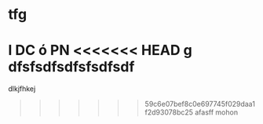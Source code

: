 # tfg
l
DC ó PN
<<<<<<< HEAD
g
dfsfsdfsdfsfsdfsdf
=======
dlkjfhkej
>>>>>>> 59c6e07bef8c0e697745f029daa1f2d93078bc25
afasff
mohon